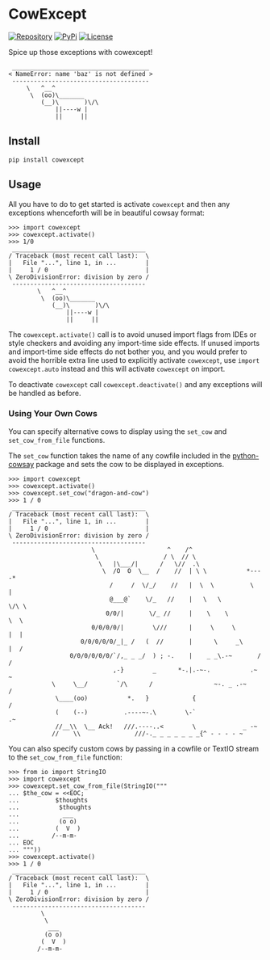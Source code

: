 # CowExcept

[![Repository](https://img.shields.io/badge/jamesansley%2Fcowexcept-102335?logo=codeberg&labelColor=07121A)](https://codeberg.org/jamesansley/cowexcept)
[![PyPi](https://img.shields.io/pypi/v/cowexcept?label=PyPi&labelColor=%23ffd343&color=%230073b7)](https://pypi.org/project/cowexcept/)
[![License](https://img.shields.io/badge/Apache--2.0-002d00?label=license)](https://codeberg.org/jamesansley/cowexcept/src/branch/main/LICENSE)

Spice up those exceptions with cowexcept!

     ______________________________________ 
    < NameError: name 'baz' is not defined >
     -------------------------------------- 
         \   ^__^
          \  (oo)\_______
             (__)\       )\/\
                 ||----w |
                 ||     ||

## Install

    pip install cowexcept

## Usage

All you have to do to get started is activate `cowexcept` and then any
exceptions whenceforth will be in beautiful cowsay format:

    >>> import cowexcept
    >>> cowexcept.activate()
    >>> 1/0
     _____________________________________ 
    / Traceback (most recent call last):  \
    |   File "...", line 1, in ...        |
    |     1 / 0                           |
    \ ZeroDivisionError: division by zero /
     ------------------------------------- 
            \   ^__^
             \  (oo)\_______
                (__)\       )\/\
                    ||----w |
                    ||     ||

The `cowexcept.activate()` call is to avoid unused import flags from IDEs or
style checkers and avoiding any import-time side effects. If unused imports and
import-time side effects do not bother you, and you would prefer to avoid the
horrible extra line used to explicitly activate `cowexcept`,
use `import cowexcept.auto` instead and this will activate `cowexcept` on
import.

To deactivate `cowexcept` call `cowexcept.deactivate()` and any exceptions will
be handled as before.

### Using Your Own Cows

You can specify alternative cows to display using the `set_cow`
and `set_cow_from_file` functions.

The `set_cow` function takes the name of any cowfile included in
the [python-cowsay](https://github.com/James-Ansley/cowsay) package and sets the
cow to be displayed in exceptions.

    >>> import cowexcept
    >>> cowexcept.activate()
    >>> cowexcept.set_cow("dragon-and-cow")
    >>> 1 / 0
     _____________________________________ 
    / Traceback (most recent call last):  \
    |   File "...", line 1, in ...        |
    |     1 / 0                           |
    \ ZeroDivisionError: division by zero /
     -------------------------------------
                           \                    ^    /^
                            \                  / \  // \
                             \   |\___/|      /   \//  .\
                              \  /O  O  \__  /    //  | \ \           *----*
                                /     /  \/_/    //   |  \  \          \   |
                                @___@`    \/_   //    |   \   \         \/\ \
                               0/0/|       \/_ //     |    \    \         \  \
                           0/0/0/0/|        \///      |     \     \       |  |
                        0/0/0/0/0/_|_ /   (  //       |      \     _\     |  /
                     0/0/0/0/0/0/`/,_ _ _/  ) ; -.    |    _ _\.-~       /   /
                                 ,-}        _      *-.|.-~-.           .~    ~
                \     \__/        `/\      /                 ~-. _ .-~      /
                 \____(oo)           *.   }            {                   /
                 (    (--)          .----~-.\        \-`                 .~
                 //__\\  \__ Ack!   ///.----..<        \             _ -~
                //    \\               ///-._ _ _ _ _ _ _{^ - - - - ~


You can also specify custom cows by passing in a cowfile or TextIO stream to
the `set_cow_from_file` function:

    >>> from io import StringIO
    >>> import cowexcept
    >>> cowexcept.set_cow_from_file(StringIO("""
    ... $the_cow = <<EOC;
    ...          $thoughts
    ...           $thoughts
    ...            ___
    ...           (o o)
    ...          (  V  )
    ...         /--m-m-
    ... EOC
    ... """))
    >>> cowexcept.activate()
    >>> 1 / 0
     _____________________________________ 
    / Traceback (most recent call last):  \
    |   File "...", line 1, in ...        |
    |     1 / 0                           |
    \ ZeroDivisionError: division by zero /
     -------------------------------------
             \
              \
               ___
              (o o)
             (  V  )
            /--m-m-
